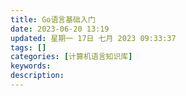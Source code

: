 ```yaml
---
title: Go语言基础入门
date: 2023-06-20 13:19
updated: 星期一 17日 七月 2023 09:33:37
tags: []
categories: [计算机语言知识库]
keywords:
description: 
---
```




